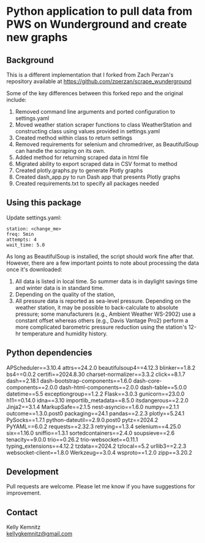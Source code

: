 # Python application to pull data from PWS on Wunderground and create new graphs

## Background
This is a different implementation that I forked from Zach Perzan's repository available at https://github.com/zperzan/scrape_wunderground

Some of the key differences between this forked repo and the original include:
1. Removed command line arguments and ported configuration to settings.yaml
2. Moved weather station scraper functions to class WeatherStation and constructing class using values provided in settings.yaml
3. Created method within class to return settings
4. Removed requirements for selenium and chromedriver, as BeautifulSoup can handle the scraping on its own.
5. Added method for returning scraped data in html file
6. Migrated ability to export scraped data in CSV format to method
7. Created plotly.graphs.py to generate Plotly graphs
8. Created dash_app.py to run Dash app that presents Plotly graphs
9. Created requirements.txt to specify all packages needed


## Using this package
Update settings.yaml:
```
station: <change_me>
freq: 5min
attempts: 4
wait_time: 5.0
```

As long as BeautifulSoup is installed, the script should work fine after that. However, there are a few important points to note about processing the data once it's downloaded:

1. All data is listed in local time. So summer data is in daylight savings time and winter data is in standard time.
2. Depending on the quality of the station, 
3. All pressure data is reported as sea-level pressure. Depending on the weather station, it may be possible to back-calculate to absolute pressure; some manufacturers (e.g., Ambient Weather WS-2902) use a constant offset whereas others (e.g., Davis Vantage Pro2) perform a more complicated barometric pressure reduction using the station's 12-hr temperature and humidity history.

## Python dependencies 
APScheduler==3.10.4
attrs==24.2.0
beautifulsoup4==4.12.3
blinker==1.8.2
bs4==0.0.2
certifi==2024.8.30
charset-normalizer==3.3.2
click==8.1.7
dash==2.18.1
dash-bootstrap-components==1.6.0
dash-core-components==2.0.0
dash-html-components==2.0.0
dash-table==5.0.0
datetime==5.5
exceptiongroup==1.2.2
Flask==3.0.3
gunicorn==23.0.0
h11==0.14.0
idna==3.10
importlib_metadata==8.5.0
itsdangerous==2.2.0
Jinja2==3.1.4
MarkupSafe==2.1.5
nest-asyncio==1.6.0
numpy==2.1.1
outcome==1.3.0.post0
packaging==24.1
pandas==2.2.3
plotly==5.24.1
PySocks==1.7.1
python-dateutil==2.9.0.post0
pytz==2024.2
PyYAML==6.0.2
requests==2.32.3
retrying==1.3.4
selenium==4.25.0
six==1.16.0
sniffio==1.3.1
sortedcontainers==2.4.0
soupsieve==2.6
tenacity==9.0.0
trio==0.26.2
trio-websocket==0.11.1
typing_extensions==4.12.2
tzdata==2024.2
tzlocal==5.2
urllib3==2.2.3
websocket-client==1.8.0
Werkzeug==3.0.4
wsproto==1.2.0
zipp==3.20.2

## Development
Pull requests are welcome. Please let me know if you have suggestions for improvement.

## Contact
Kelly Kemnitz  
[kellygkemnitz@gmail.com](mailto:kellygkemnitz@gmail.com)  
